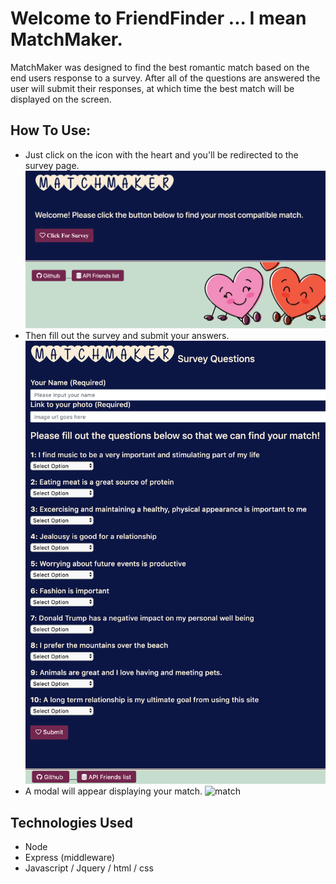 # Welcome to FriendFinder ... I mean MatchMaker.

MatchMaker was designed to find the best romantic match based on the end users response to a survey. After all of the questions are answered the user will submit their responses, at which time the best match will be displayed on the screen.

## How To Use:

- Just click on the icon with the heart and you'll be redirected to the survey page.
  ![home](app/public/images/home.png)
- Then fill out the survey and submit your answers.
  ![survey](app/public/images/survey.png)
- A modal will appear displaying your match.
  ![match]()

## Technologies Used

- Node
- Express (middleware)
- Javascript / Jquery / html / css
